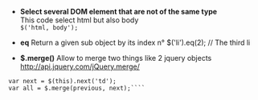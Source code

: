 * **Select several DOM element that are not of the same type**   
This code select html but also body   
```$('html, body');```

* **eq** Return a given sub object by its index n°
$('li').eq(2); // The third li

* **$.merge()** Allow to merge two things like 2 jquery objects  
http://api.jquery.com/jQuery.merge/
````var previous = $(this).prev('td');
var next = $(this).next('td');
var all = $.merge(previous, next);````
